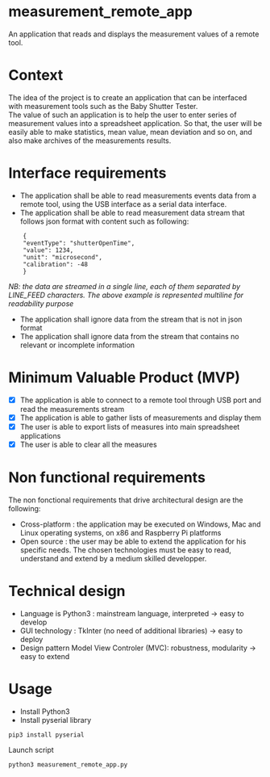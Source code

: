 # measurement_remote_app
An application that reads and displays the measurement values of a remote tool.

# Context
The idea of the project is to create an application that can be interfaced with measurement tools such as the Baby Shutter Tester.  
The value of such an application is to help the user to enter series of measurement values into a spreadsheet application.
So that, the user will be easily able to make statistics, mean value, mean deviation and so on, and also make archives of the measurements results.

# Interface requirements
- The application shall be able to read measurements events data from a remote tool, using the USB interface as a serial data interface.  
- The application shall be able to read measurement data stream that follows json format with content such as following:
```
    {
    "eventType": "shutterOpenTime",
    "value": 1234,
    "unit": "microsecond",
    "calibration": -48
    }
 ```
 *NB: the data are streamed in a single line, each of them separated by LINE_FEED characters. The above example is represented multiline for readability purpose* 
 - The application shall ignore data from the stream that is not in json format
 - The application shall ignore data from the stream that contains no relevant or incomplete information
# Minimum Valuable Product (MVP)
- [x] The application is able to connect to a remote tool through USB port and read the measurements stream
- [x] The application is able to gather lists of measurements and display them
- [x] The user is able to export lists of measures into main spreadsheet applications
- [x] The user is able to clear all the measures

# Non functional requirements
The non fonctional requirements that drive architectural design are the following:
- Cross-platform : the application may be executed on Windows, Mac and Linux operating systems, on x86 and Raspberry Pi platforms
- Open source : the user may be able to extend the application for his specific needs. The chosen technologies must be easy to read, understand and extend by a medium skilled developper.

# Technical design
- Language is Python3 : mainstream language, interpreted -> easy to develop
- GUI technology : TkInter (no need of additional libraries) -> easy to deploy
- Design pattern Model View Controler (MVC): robustness, modularity -> easy to extend

# Usage
- Install Python3
- Install pyserial library
```
pip3 install pyserial
```
Launch script
```
python3 measurement_remote_app.py
```
